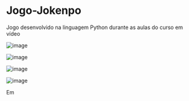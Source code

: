 # Jogo-Jokenpo
Jogo desenvolvido na linguagem Python durante as aulas do curso em vídeo

![image](https://user-images.githubusercontent.com/88253809/157324472-dd50751c-b16c-46e7-aa7f-e0617dbc50d4.png)

![image](https://user-images.githubusercontent.com/88253809/157324780-abedfa15-4093-4d0c-80af-3c934c51424f.png)

![image](https://user-images.githubusercontent.com/88253809/157324608-cda07d3d-73c3-4188-932a-f4ae0b01b4ab.png)

![image](https://user-images.githubusercontent.com/88253809/157324698-d05932af-945f-4823-bd43-b7154d8b68b1.png)

Em
